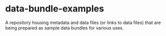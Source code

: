 # data-bundle-examples
A repository housing metadata and data files (or links to data files) that are being prepared as sample data bundles for various uses.
